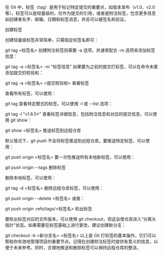 在 Git 中，标签（tag）是用于标记特定提交的重要点，如版本发布（v1.0、v2.0 等）。标签可以是轻量级的，仅作为提交的引用，或者是附注标签，包含更多信息如创建者名字、邮箱、日期和标签消息，并且可以被签名和验证。

创建标签

创建轻量级标签非常简单，只需指定标签名即可：

git tag <标签名>
创建附注标签则需要 -a 选项，并通常配合 -m 选项来添加标签信息：

git tag -a <标签名> -m "标签信息"
如果要为之前的提交打标签，可以在命令末尾添加提交的校验和：

git tag -a <标签名> <提交校验和>
查看标签

查看所有标签，可以使用：

git tag
查看特定模式的标签，可以使用 -l 或 --list 选项：

git tag -l "v1.8.5\*"
查看标签详细信息，包括附注信息和对应的提交信息，可以使用 git show：

git show <标签名>
推送标签到远程仓库

默认情况下，git push 不会将标签推送到远程仓库。要推送特定标签，可以使用：

git push origin <标签名>
要一次性推送所有本地新标签，可以使用：

git push origin --tags
删除标签

删除本地标签，可以使用：

git tag -d <标签名>
删除远程仓库标签，可以使用：

git push origin --delete <标签名>
或者：

git push origin :refs/tags/<标签名>
检出标签

要检出标签对应的文件版本，可以使用 git checkout，但这会使仓库进入“分离头指针”状态。如果需要在标签基础上进行更改，建议创建新分支：

git checkout -b <新分支名> <标签名>
以上是 Git 打标签的基本操作，它们可以帮助你有效地管理项目的重要节点。记得在创建附注标签时提供有意义的信息，以便于未来参考。同时，合理地推送和删除标签可以保持远程仓库的整洁。
